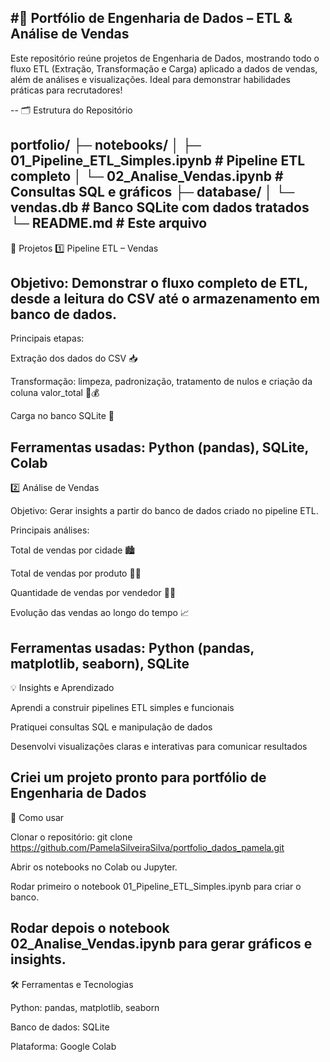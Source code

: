 #🚀 Portfólio de Engenharia de Dados – ETL & Análise de Vendas
--
Este repositório reúne projetos de Engenharia de Dados, mostrando todo o fluxo ETL (Extração, Transformação e Carga) aplicado a dados de vendas, além de análises e visualizações. Ideal para demonstrar habilidades práticas para recrutadores!

--
🗂 Estrutura do Repositório

portfolio/
 ├─ notebooks/
 │    ├─ 01_Pipeline_ETL_Simples.ipynb   # Pipeline ETL completo
 │    └─ 02_Analise_Vendas.ipynb         # Consultas SQL e gráficos
 ├─ database/
 │    └─ vendas.db                        # Banco SQLite com dados tratados
 └─ README.md                             # Este arquivo
--
 🚀 Projetos
1️⃣ Pipeline ETL – Vendas

Objetivo: Demonstrar o fluxo completo de ETL, desde a leitura do CSV até o armazenamento em banco de dados.
--
Principais etapas:

Extração dos dados do CSV 📥

Transformação: limpeza, padronização, tratamento de nulos e criação da coluna valor_total 🔄💰

Carga no banco SQLite 💾

Ferramentas usadas: Python (pandas), SQLite, Colab
--
2️⃣ Análise de Vendas

Objetivo: Gerar insights a partir do banco de dados criado no pipeline ETL.

Principais análises:

Total de vendas por cidade 🏙️

Total de vendas por produto 👗👖

Quantidade de vendas por vendedor 🧑‍💼

Evolução das vendas ao longo do tempo 📈

Ferramentas usadas: Python (pandas, matplotlib, seaborn), SQLite
--
💡 Insights e Aprendizado

Aprendi a construir pipelines ETL simples e funcionais

Pratiquei consultas SQL e manipulação de dados

Desenvolvi visualizações claras e interativas para comunicar resultados

Criei um projeto pronto para portfólio de Engenharia de Dados
--
📌 Como usar

Clonar o repositório:
git clone https://github.com/PamelaSilveiraSilva/portfolio_dados_pamela.git

Abrir os notebooks no Colab ou Jupyter.

Rodar primeiro o notebook 01_Pipeline_ETL_Simples.ipynb para criar o banco.

Rodar depois o notebook 02_Analise_Vendas.ipynb para gerar gráficos e insights.
--
🛠 Ferramentas e Tecnologias

Python: pandas, matplotlib, seaborn

Banco de dados: SQLite

Plataforma: Google Colab
